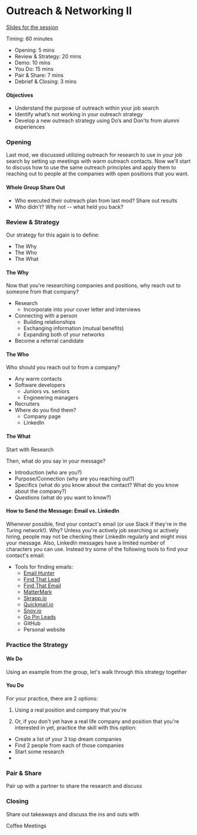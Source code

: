 # Outreach & Networking II

[Slides for the session](https://docs.google.com/presentation/d/1_JmlfZr2emcfndX0rMpW2Jr-upGwQDifN7qNMyQgbNI/edit?usp=sharing)

Timing: 60 minutes 

* Opening: 5 mins
* Review & Strategy: 20 mins
* Demo: 10 mins
* You Do: 15 mins 
* Pair & Share: 7 mins
* Debrief & Closing: 3 mins

#### Objectives
* Understand the purpose of outreach within your job search 
* Identify what’s not working in your outreach strategy
* Develop a new outreach strategy using Do’s and Don’ts from alumni experiences

### Opening
Last mod, we discussed utilizing outreach for research to use in your job search by setting up meetings with warm outreach contacts. Now we'll start to discuss how to use the same outreach principles and apply them to reaching out to people at the companies with open positions that you want. 

#### Whole Group Share Out
* Who executed their outreach plan from last mod? Share out results
* Who didn't? Why not -- what held you back?

### Review & Strategy
Our strategy for this again is to define:

* The Why
* The Who
* The What

#### The Why
Now that you're researching companies and positions, why reach out to someone from that company?

* Research 
  * Incorporate into your cover letter and interviews
* Connecting with a person
  * Building relationships
  * Exchanging information (mutual benefits)
  * Expanding both of your networks
* Become a referral candidate

#### The Who
Who should you reach out to from a company?

* Any warm contacts
* Software developers
  * Juniors vs. seniors
  * Engineering managers
* Recruiters
* Where do you find them?
  * Company page
  * LinkedIn

#### The What
Start with Research

Then, what do you say in your message?

* Introduction (who are you?)
* Purpose/Connection (why are you reaching out?)
* Specifics (what do you know about the contact? What do you know about the company?)
* Questions (what do you want to know?)

#### How to Send the Message: Email vs. LinkedIn
Whenever possible, find your contact's email (or use Slack if they're in the Turing network!). Why? Unless you're actively job searching or actively hiring, people may not be checking their LinkedIn regularly and might miss your message. Also, LinkedIn messages have a limited number of characters you can use. Instead try some of the following tools to find your contact's email:

* Tools for finding emails:
  * [Email Hunter](https://emailhunter.co/)
  * [Find That Lead](https://findthatlead.com/)
  * [Find That Email](https://findthat.email/)
  * [MatterMark](https://mattermark.com/)
  * [Skrapp.io](https://www.skrapp.io/)
  * [Quickmail.io](https://quickmail.io/)
  * [Snov.io](https://snov.io/)
  * [Go Pin Leads](https://www.gopinleads.com/)
  * GitHub
  * Personal website 

### Practice the Strategy
#### We Do
Using an example from the group, let's walk through this strategy together

#### You Do
For your practice, there are 2 options:

1. Using a real position and company that you're 



2. Or, if you don't yet have a real life company and position that you're interested in yet, practice the skill with this option:
* Create a list of your 3 top dream companies
* Find 2 people from each of those companies
* Start some research 
* 

### Pair & Share
Pair up with a partner to share the research and discuss

### Closing
Share out takeaways and discuss the ins and outs with 

Coffee Meetings 


